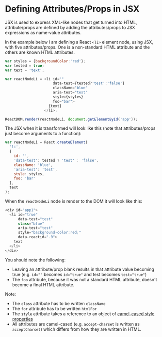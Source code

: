 # Defining Attributes/Props in JSX

JSX is used to express XML-like nodes that get turned into HTML, attribute/props are defined by adding the attributes/props to JSX expressions as name-value attributes.

In the example below I am defining a React `<li>` element node, using JSX, with five attributes/props. One is a non-standard HTML attribute and the others are known HTML attributes.

```javascript
var styles = {backgroundColor:'red'};
var tested = true;
var text = 'text';

var reactNodeLi = <li id=""
                      data-test={tested?'test':'false'}
                      className="blue"
                      aria-test="test"
                      style={styles}
                      foo="bar">
                    {text}
                  </li>;

ReactDOM.render(reactNodeLi, document.getElementById('app'));
```

The JSX when it is transformed will look like this (note that attributes/props just become arguments to a function):

```javascript
var reactNodeLi = React.createElement(
  'li',
  { 
    id: '',
    'data-test': tested ? 'test' : 'false',
    className: 'blue',
    'aria-test': 'test',
    style: styles,
    foo: 'bar' 
  },
  text
);

```

When the `reactNodeLi` node is render to the DOM it will look like this:

```javascript
<div id="app1">
  <li id="true"
      data-test="test"
      class="blue"
      aria-test="test"
      style="background-color:red;"
      data-reactid=".0">
    text
  </li>
</div>
```

You should note the following:

* Leaving an attribute/prop blank results in that attribute value becoming true (e.g. `id=""` becomes `id="true"` and test becomes `test="true"`)
* The `foo` attribute, because it was not a standard HTML attribute, doesn't become a final HTML attribute.

Note:

* The `class` attribute has to be written `className`
* The `for` attribute has to be written `htmlFor`
* The `style` attribute takes a reference to an object of [camel-cased style properties](https://www.w3.org/TR/DOM-Level-2-Style/css.html#CSS-CSS2Properties)
* All attributes are camel-cased (e.g. `accept-charset` is written as `acceptCharset`) which differs from how they are written in HTML.
